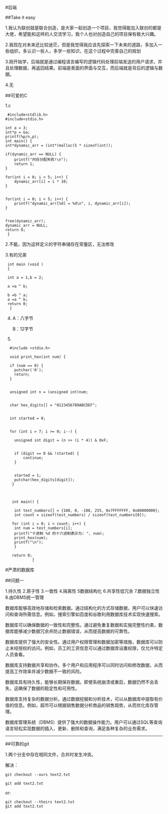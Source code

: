 #后端

##Take it easy

1.我认为联创就是联合创造，是大家一起创造一个项目，我觉得能加入联创的都是大佬，希望能和这样的人交流学习，我个人也对创造自己的项目保有极大兴趣。

2.我现在对未来还比较迷茫，但是我觉得我应该先探索一下未来的道路，多加入一些组织，多认识一些人，多学一些知识，在这个过程中完善自己的规划

3.刚开始学，后端就是通过编程语言编写的逻辑代码处理前端发送的用户请求，并且处理数据，再返回结果。前端是表面的界面与交互，而后端就是背后的逻辑与数据。

4.无

##可爱的C

1.c



     #include<stdlib.h>
    #include<stdio.h>

    int a = 3;
    int*p = &a;
    printf(%p/n,p);
    int main() {
    int*dynamic_arr = (int*)malloc(5 * sizeof(int));
    
    if(dynamic_arr == NULL) {
        printf("内存分配失败!\n");
        return 1;
    }
    
    for(int i = 0; i < 5; i++) {
        dynamic_arr[i] = i * 10;
    }
    
  
    for(int i = 0; i < 5; i++) {
        printf("dynamic_arr[%d] = %d\n", i, dynamic_arr[i]);
    }
    
    
    free(dynamic_arr);
    dynamic_arr = NULL;  
    return 0;
     }

2.不能，因为这样定义的字符串储存在常量区，无法修改

3.有的兄弟


     int main (void )
     {

     int a = 1,b = 2;
   
     a =a ^ b;
   
     b =b ^ a;
     a =a ^ b;
     return 0;
      }


4.  A：八字节
 
    B：12字节


5.
  

      #include <stdio.h>

      void print_hex(int num) {
    
      if (num == 0) {
        putchar('0');
        return;
      }

    
      unsigned int n = (unsigned int)num;
    
    
      char hex_digits[] = "0123456789ABCDEF";
    
    
      int started = 0; 

    
      for (int i = 7; i >= 0; i--) {
        
        unsigned int digit = (n >> (i * 4)) & 0xF;
        
        
        if (digit == 0 && !started) {
            continue; 
        }
        
    
        started = 1;
        putchar(hex_digits[digit]);
       }


 
       int main() {
 
        int test_numbers[] = {108, 0, -108, 255, 0x7FFFFFFF, 0x80000000};
        int count = sizeof(test_numbers) / sizeof(test_numbers[0]);

       for (int i = 0; i < count; i++) {
        int num = test_numbers[i];
        printf("十进制 %d 的十六进制表示为: ", num);
        print_hex(num);
        printf("\n");
        }

       return 0;
                }


#严肃的数据库

##问题一

1.持久性
2.原子性 
3.一致性
4.隔离性
5数据结构化
6.共享性低冗余
7.数据独立性
8.由DBMS统一管理

数据库能够高效地存储和检索数据。通过结构化的方式存储数据，用户可以快速访问和查询所需信息。例如，搜索引擎如百度和谷歌利用数据库技术实现快速搜索。

数据库可以确保数据的一致性和完整性。通过避免重复数据和实施完整性约束，数据库能够减少数据冗余并防止数据错误，从而提高数据的可靠性。

数据库提供了强大的安全性。通过用户权限管理和数据加密等措施，数据库可以防止未经授权的访问。例如，员工的工资信息可以通过数据库设置权限，仅允许特定人员查看。

数据库支持数据共享和协作。多个用户和应用程序可以同时访问和修改数据，从而提高工作效率并减少数据不一致的风险。

数据库具有持久性，能够长期保存数据。即使系统崩溃或重启，数据仍然不会丢失，这确保了数据的稳定性和可用性。

数据库支持复杂的数据分析。通过数据挖掘和分析技术，可以从数据库中提取有价值的信息。例如，超市可以根据销售数据分析商品的销售趋势，从而优化库存管理。

数据库管理系统（DBMS）提供了强大的数据操作能力。用户可以通过SQL等查询语言轻松实现数据的插入、更新、删除和查询，满足各种复杂的业务需求。

---

##可靠的git

1.两个分支中存在相同文件，合并时发生冲突。

解决：      

    git checkout --ours text2.txt

    git add text2.txt

    
 or:   
 
    git checkout --theirs text2.txt
    git add text2.txt




